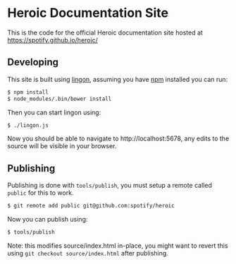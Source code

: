 # Heroic Documentation Site

This is the code for the official Heroic documentation site hosted at
https://spotify.github.io/heroic/

## Developing

This site is built using [lingon](https://github.com/spotify/lingon), assuming
you have [npm](https://www.npmjs.com/) installed you can run:

```bash
$ npm install
$ node_modules/.bin/bower install
```

Then you can start lingon using:

```bash
$ ./lingon.js
```

Now you should be able to navigate to http://localhost:5678, any edits to the
source will be visible in your browser.

## Publishing

Publishing is done with `tools/publish`, you must setup a remote called
`public` for this to work.

```bash
$ git remote add public git@github.com:spotify/heroic
```

Now you can publish using:

```bash
$ tools/publish
```

Note: this modifies source/index.html in-place, you might want to revert this
using `git checkout source/index.html` after publishing.
